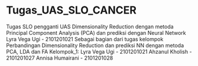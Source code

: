 # Tugas_UAS_SLO_CANCER
Tugas SLO pengganti UAS Dimensionality Reduction dengan metoda Principal Component Analysis (PCA) dan prediksi dengan Neural Network  Lyra Vega Ugi - 2101201021 Sebagai bagian dari tugas kelompok Perbandingan Dimensionality Reduction dan prediksi NN dengan metoda PCA, LDA dan FA  Kelompok_1: Lyra Vega Ugi - 2101201021 Ahzanul Kholish - 2101201027 Annisa Humairani - 2101201028
